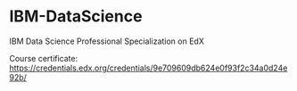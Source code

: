 # IBM-DataScience
IBM Data Science Professional Specialization on EdX

Course certificate:
https://credentials.edx.org/credentials/9e709609db624e0f93f2c34a0d24e92b/
